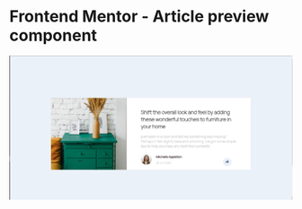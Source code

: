 # Frontend Mentor - Article preview component

![Design preview for the Article preview component coding challenge](https://github.com/sarahmhd/Front-End-challenges/blob/main/article-preview-component-master/design/design.png)
